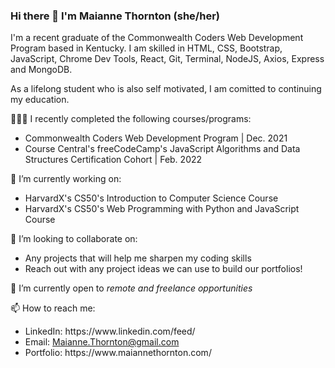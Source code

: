 ### Hi there 👋  I'm Maianne Thornton (she/her)
I'm a recent graduate of the Commonwealth Coders Web Development Program based in Kentucky. I am skilled in HTML, CSS, Bootstrap, JavaScript, Chrome Dev Tools, React, Git, Terminal, NodeJS, Axios, Express and MongoDB. 

As a lifelong student who is also self motivated, I am comitted to continuing my education.

👩🏾‍🎓 I recently completed the following courses/programs: 

<ul>
  <li>Commonwealth Coders Web Development Program | Dec. 2021</li>
  <li>Course Central's freeCodeCamp's JavaScript Algorithms and Data Structures Certification Cohort | Feb. 2022</li>
  
</ul>

🔭 I’m currently working on:
<ul>
  <li>HarvardX's CS50's Introduction to Computer Science Course</li>
  <li>HarvardX's CS50's Web Programming with Python and JavaScript Course</li>
</ul>

👯 I’m looking to collaborate on:
<ul>
  <li>Any projects that will help me sharpen my coding skills</li>
  <li>Reach out with any project ideas we can use to build our portfolios!</li>
</ul>

🌱 I’m currently open to <em>remote and freelance opportunities</em>

📫 How to reach me:
<ul>
  <li>LinkedIn: https://www.linkedin.com/feed/</li>
  <li>Email: <a href="mailto:Maianne.Thornton@gmail.com">Maianne.Thornton@gmail.com</a></li>
  <li>Portfolio: https://www.maiannethornton.com/</li>
</ul>
<!--
**MaianneThornton/MaianneThornton** is a ✨ _special_ ✨ repository because its `README.md` (this file) appears on your GitHub profile.

Here are some ideas to get you started:

- 🔭 I’m currently working on ...
- 🌱 I’m currently learning ...
- 👯 I’m looking to collaborate on ...
- 🤔 I’m looking for help with ...
- 💬 Ask me about ...
- 📫 How to reach me: ...
- 😄 Pronouns: ...
- ⚡ Fun fact: ...
-->
